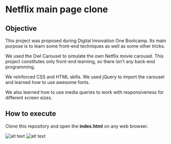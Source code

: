 # Netflix main page clone

## Objective
This project was proposed during Digital Innovation One Bootcamp. Its main purpose is to learn some front-end techniques as well as some other tricks.

We used the Owl Carousel to simulate the own Netflix movie carousel. This project constitutes only front-end learning, so there isn't any back-end programming.

We reinforced CSS and HTML skills. We used jQuery to import the carousel and learned how to use awesome fonts.

We also learned how to use media queries to work with responsiveness for different screen sizes.

## How to execute
Clone this repository and open the **index.html** on any web browser. 

![alt text](https://imgur.com/fy9FsiN)
![alt text](https://imgur.com/oR9g0uT)
